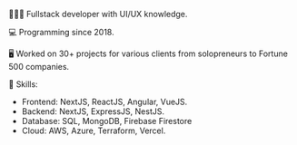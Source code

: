 👨🏻‍💻 Fullstack developer with UI/UX knowledge.

💻 Programming since 2018.

🖥 Worked on 30+ projects for various clients from solopreneurs to Fortune 500 companies.

🍳 Skills:
  - Frontend: NextJS, ReactJS, Angular, VueJS.
  - Backend: NextJS, ExpressJS, NestJS.
  - Database: SQL, MongoDB, Firebase Firestore
  - Cloud: AWS, Azure, Terraform, Vercel.
  
  
